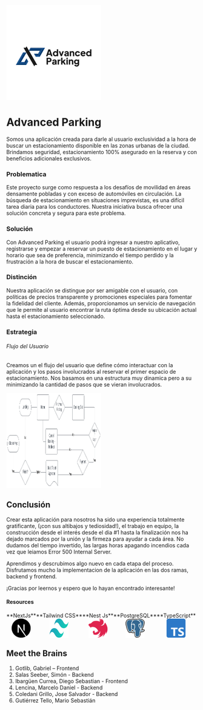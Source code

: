 <img src="https://github.com/Gagotlib/Advanced-Parking-Front/blob/main/advanced-parking/public/landing_advanced.webp" alt="Advanced Parking" width="250" height="250" />

# Advanced Parking

Somos una aplicación creada para darle al usuario exclusividad a la hora de buscar un estacionamiento disponible en las zonas urbanas de la ciudad. Brindamos seguridad, estacionamiento 100% asegurado en la reserva y con beneficios adicionales exclusivos.

### Problematica

Este proyecto surge como respuesta a los desafíos de movilidad en áreas densamente pobladas y con exceso de automóviles en circulación. La búsqueda de estacionamiento en situaciones imprevistas, es una difícil tarea diaria para los conductores. Nuestra iniciativa busca ofrecer una solución concreta y segura para este problema.

### Solución

Con Advanced Parking el usuario podrá ingresar a nuestro aplicativo, registrarse y empezar a reservar un puesto de estacionamiento en el lugar y horario que sea de preferencia, minimizando el tiempo perdido y la frustración a la hora de buscar el estacionamiento.

### Distinción

Nuestra aplicación se distingue por ser amigable con el usuario, con políticas de precios transparente y promociones especiales para fomentar la fidelidad del cliente. Además, proporcionamos un servicio de navegación que le permite al usuario encontrar la ruta óptima desde su ubicación actual hasta el estacionamiento seleccionado.

### Estrategia
###### Flujo del Usuario

Creamos un el flujo del usuario que define cómo interactuar con la aplicación y los pasos involucrados al reservar el primer espacio de estacionamiento. Nos basamos en una estructura muy dinamica pero a su minimizando la cantidad de pasos que se vieran involucrados.

<img src="https://github.com/Gagotlib/Advanced-Parking-Front/blob/main/advanced-parking/public/userFlow.webp" alt="User Flow" width="250" height="250" />

## Conclusión

Crear esta aplicación para nosotros ha sido una experiencia totalmente gratificante, (¡con sus altibajos y tediosidad!), el trabajo en equipo, la construcción desde el interés desde el dia #1 hasta la finalización nos ha dejado marcados por la unión y la firmeza para ayudar a cada área. No dudamos del tiempo invertido, las largas horas apagando incendios cada vez que leiamos Error 500 Internal Server.

Aprendimos y descrubimos algo nuevo en cada etapa del proceso. Disfrutamos mucho la implementacion de la aplicación en las dos ramas, backend y frontend. 

¡Gracias por leernos y espero que lo hayan encontrado interesante!

#### Resources
<div style="display: flex;">
  <div style="display: flex; justify-content: center; flex-direction: column; align-items: center;"> 
    **NextJs** <img src="https://github.com/Gagotlib/Advanced-Parking-Front/blob/main/advanced-parking/public/icon_nextjs.webp" alt="Next.Js" width="50" height="50" />
  </div>
  <div style="display: flex; justify-content: center; flex-direction: column; align-items: center;"> 
    **Tailwind CSS** <img src="https://github.com/Gagotlib/Advanced-Parking-Front/blob/main/advanced-parking/public/icon_tailwind.webp" alt="Tailwind CSS" width="50" height="50" />
  </div>
  <div style="display: flex; justify-content: center; flex-direction: column; align-items: center;"> 
   **Nest Js** <img src="https://github.com/Gagotlib/Advanced-Parking-Front/blob/main/advanced-parking/public/icon_nestjs.webp" alt="Nest Js" width="50" height="50" />
  </div>
  <div style="display: flex; justify-content: center; flex-direction: column; align-items: center;"> 
   **PostgreSQL** <img src="https://github.com/Gagotlib/Advanced-Parking-Front/blob/main/advanced-parking/public/icon_postgreSQL.webp" alt="PostgreSQL" width="50" height="50" />
  </div>
  <div style="display: flex; justify-content: center; flex-direction: column; align-items: center;"> 
   **TypeScript** <img src="https://github.com/Gagotlib/Advanced-Parking-Front/blob/main/advanced-parking/public/icon_typescript.webp" alt="TypeScript" width="50" height="50" />
  </div>
</div>

## Meet the Brains

1. Gotlib, Gabriel – Frontend
2. Salas Seeber, Simón - Backend
3. Ibargüen Currea, Diego Sebastian - Frontend
4. Lencina, Marcelo Daniel - Backend
5. Coledani Grillo, Jose Salvador - Backend
6. Gutiérrez Tello, Mario Sebastián
